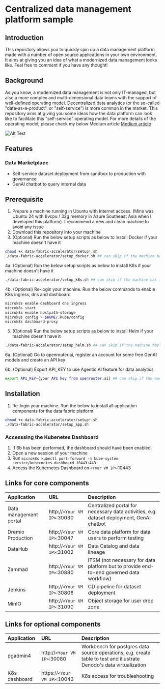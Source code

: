 # Centralized data management platform sample

## Introduction
This repository allows you to quickly spin up a data management platform made with a number of open source applications in your own environment. It aims at giving you an idea of what a modernized data management looks like. Feel free to comment if you have any thought!

## Background
As you know, a modernized data management is not only IT-managed, but also a more complex and multi-dimensional data teams with the support of well-defined operating model. Decentralized data analytics (or the so-called "data-as-a-product", or "self-service") is more common in the market. This repository aims at giving you some ideas how the data platform can look like to facilitate this "self-service" operating model. For more details of the operating model, please check my below Medium article
[Medium article](https://medium.com/data-openness-community/4-actions-to-shorten-data-engineering-delivery-time-922dbab862f2)

![Alt Text](https://miro.medium.com/v2/resize:fit:1100/format:webp/1*kylvy2d5e_G5kxoAGUnqqA.gif)

## Features

### Data Marketplace ###
- Self-service dataset deployment from sandbox to production with governance
- GenAI chatbot to query internal data 

## Prerequisite
1. Prepare a machine running in Ubuntu with Internet access. (Mine was Ubuntu 24 with 8vcpu / 32g memory in Azure Southeast Asia when I developed this platform). I recommend a new and clean machine to avoid any issue
2. Download this repository into your machine
3. (Optional) Run the below setup scripts as below to install Docker if your machine doesn't have it
```bash
chmod +x data-fabric-accelerator/setup*.sh
./data-fabric-accelerator/setup_docker.sh ## can skip if the machine has installed docker
```
4a. (Optional) Run the below setup scripts as below to install K8s if your machine doesn't have it
```bash
./data-fabric-accelerator/setup_k8s.sh ## can skip if the machine has installed K8s
```
4b. (Optional) Re-login your machine. Run the below commands to enable K8s ingress, dns and dashboard
```bash
microk8s enable dashboard dns ingress
microk8s start
microk8s enable hostpath-storage
microk8s config > $HOME/.kube/config
microk8s dashboard-proxy
```

5. (Optional) Run the below setup scripts as below to install Helm if your machine doesn't have it
```bash
./data-fabric-accelerator/setup_helm.sh ## can skip if the machine has installed Helm
```

6a. (Optional) Go to openrouter.ai, register an account for some free GenAI models and create an API key

6b. (Optional) Export API_KEY to use Agentic AI feature for data analytics
```bash
export API_KEY={your API key from openrouter.ai} ## can skip if the machine has installed Helm
```

## Installation
1. Re-login your machine. Run the below to install all application components for the data fabric platform
```bash
chmod +x data-fabric-accelerator/setup*.sh
./data-fabric-accelerator/setup_app.sh
```

### Accesssing the Kubenetes Dashboard
1. If 6b has been performed, the dashboard should have been enabled.
2. Open a new session of your machine
3. Run `microk8s kubectl port-forward -n kube-system service/kubernetes-dashboard 10443:443`
4. Access the Kubernetes Dashboard on `<Your VM IP>`:10443




## Links for core components

| Application | URL    | Description |
| :-------- | :------- | :------- |
| Data management portal | http://`<Your VM IP>`:30030 | Centralized portal for necessary data activities, e.g. dataset deployment, GenAI chatbot |
| Dremio Production | http://`<Your VM IP>`:30047 | Core data platform for data users to perform testing |
| DataHub | http://`<Your VM IP>`:31002  | Data Catalog and data lineage |
| Zammad | http://`<Your VM IP>`:30880  | ITSM (not necessary for data platform but to provide end-to-end governed data workflow) |
| Jenkins | http://`<Your VM IP>`:30808  | CD pipeline for dataset deployment |
| MinIO | http://`<Your VM IP>`:31090  | Object storage for user drop zone |


## Links for optional components
| Application | URL    | Description |
| :-------- | :------- | :------- |
| pgadmin4 | http://`<Your VM IP>`:30080 | Workbench for postgres data source operations, e.g. create table to test and illustrate Denodo's data virtualization |
| K8s dashboard | https://`<Your VM IP>`:10043 | K8s access for troubleshooting |